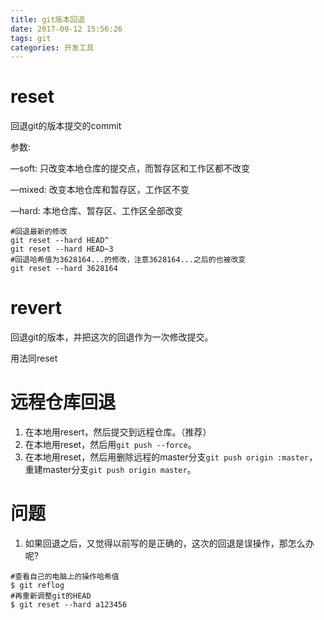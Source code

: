 ```yaml
---
title: git版本回退
date: 2017-09-12 15:56:26
tags: git
categories: 开发工具
---
```


# reset

回退git的版本提交的commit

参数:

—soft: 只改变本地仓库的提交点，而暂存区和工作区都不改变

—mixed: 改变本地仓库和暂存区，工作区不变

—hard: 本地仓库、暂存区、工作区全部改变

```shell
#回退最新的修改
git reset --hard HEAD^
git reset --hard HEAD~3
#回退哈希值为3628164...的修改，注意3628164...之后的也被改变
git reset --hard 3628164
```

# revert

回退git的版本，并把这次的回退作为一次修改提交。

用法同reset

# 远程仓库回退

1. 在本地用resert，然后提交到远程仓库。（推荐）
2. 在本地用reset，然后用`git push --force`。
3. 在本地用reset，然后用删除远程的master分支`git push origin :master`，重建master分支`git push origin master`。

# 问题

1. 如果回退之后，又觉得以前写的是正确的，这次的回退是误操作，那怎么办呢?

```shell
#查看自己的电脑上的操作哈希值
$ git reflog
#再重新调整git的HEAD
$ git reset --hard a123456
```

